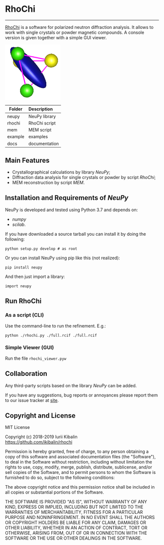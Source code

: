 # RhoChi 
***

[RhoChi] is a software for polarized neutron diffraction analysis. It allows to work with single crystals or powder magnetic compounds. A console version is given together with a simple GUI viewer. 

![logo](rhochi/f_icon/smm.png "logo")



 Folder    |  Description
 -----     |  :--------
 neupy     |  NeuPy library 
 rhochi    |  RhoChi script 
 mem       |  MEM script
 example   |  examples
 docs      |  documentation

## Main Features


 - Crystallographical calculations by library *NeuPy*;
 - Diffraction data analysis for single crystals or powder by script *RhoChi*;
 - MEM reconstruction by script *MEM*.

## Installation and Requirements of *NeuPy*


NeuPy is developed and tested using Python 3.7 and depends on:

- *numpy* 
- *scilab*.


If you have downloaded a source tarball you can install it by doing the following:
```
python setup.py develop # as root 
```

Or you can install NeuPy using pip like this (not realized):
```
pip install neupy
```


And then just import a library:
```
import neupy
```


## Run RhoChi

### As a script (CLI) 
Use the command-line to run the refinement. E.g.:
```
python ./rhochi.py ./full.rcif ./full.rcif
```

### Simple Viewer (GUI) 
Run the file `rhochi_viewer.pyw`

## Collaboration

Any third-party scripts based on the library *NeuPy* can be added.

If you have any suggestions, bug reports or annoyances please report them to our issue tracker at [site][RhoChi].

## Copyright and License

MIT License

Copyright (c) 2018-2019 Iurii Kibalin   
https://github.com/ikibalin/rhochi

Permission is hereby granted, free of charge, to any person obtaining a copy
of this software and associated documentation files (the "Software"), to deal
in the Software without restriction, including without limitation the rights
to use, copy, modify, merge, publish, distribute, sublicense, and/or sell
copies of the Software, and to permit persons to whom the Software is
furnished to do so, subject to the following conditions:

The above copyright notice and this permission notice shall be included in all
copies or substantial portions of the Software.

THE SOFTWARE IS PROVIDED "AS IS", WITHOUT WARRANTY OF ANY KIND, EXPRESS OR
IMPLIED, INCLUDING BUT NOT LIMITED TO THE WARRANTIES OF MERCHANTABILITY,
FITNESS FOR A PARTICULAR PURPOSE AND NONINFRINGEMENT. IN NO EVENT SHALL THE
AUTHORS OR COPYRIGHT HOLDERS BE LIABLE FOR ANY CLAIM, DAMAGES OR OTHER
LIABILITY, WHETHER IN AN ACTION OF CONTRACT, TORT OR OTHERWISE, ARISING FROM,
OUT OF OR IN CONNECTION WITH THE SOFTWARE OR THE USE OR OTHER DEALINGS IN THE
SOFTWARE.

[RhoChi]: https://github.com/ikibalin/rhochi "GitHub link on RhoChi"